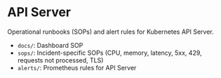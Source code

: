 # API Server

Operational runbooks (SOPs) and alert rules for Kubernetes API Server.

- `docs/`: Dashboard SOP
- `sops/`: Incident-specific SOPs (CPU, memory, latency, 5xx, 429, requests not processed, TLS)
- `alerts/`: Prometheus rules for API Server
